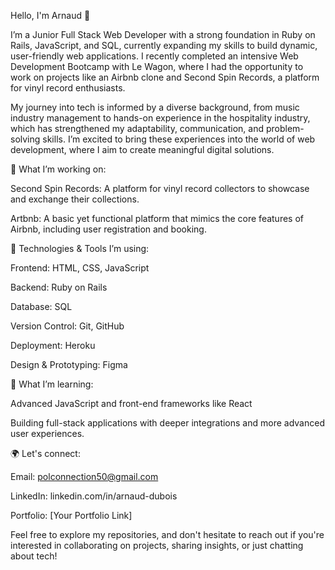 Hello, I'm Arnaud 👋

I’m a Junior Full Stack Web Developer with a strong foundation in Ruby on Rails, JavaScript, and SQL, currently expanding my skills to build dynamic, user-friendly web applications. I recently completed an intensive Web Development Bootcamp with Le Wagon, where I had the opportunity to work on projects like an Airbnb clone and Second Spin Records, a platform for vinyl record enthusiasts.

My journey into tech is informed by a diverse background, from music industry management to hands-on experience in the hospitality industry, which has strengthened my adaptability, communication, and problem-solving skills. I’m excited to bring these experiences into the world of web development, where I aim to create meaningful digital solutions.



🚀 What I’m working on:

Second Spin Records: A platform for vinyl record collectors to showcase and exchange their collections.

Artbnb: A basic yet functional platform that mimics the core features of Airbnb, including user registration and booking.


🔧 Technologies & Tools I’m using:

Frontend: HTML, CSS, JavaScript

Backend: Ruby on Rails

Database: SQL

Version Control: Git, GitHub

Deployment: Heroku

Design & Prototyping: Figma


🌱 What I’m learning:

Advanced JavaScript and front-end frameworks like React

Building full-stack applications with deeper integrations and more advanced user experiences.


🌍 Let's connect:

Email: polconnection50@gmail.com

LinkedIn: linkedin.com/in/arnaud-dubois

Portfolio: [Your Portfolio Link]


Feel free to explore my repositories, and don't hesitate to reach out if you're interested in collaborating on projects, sharing insights, or just chatting about tech!
